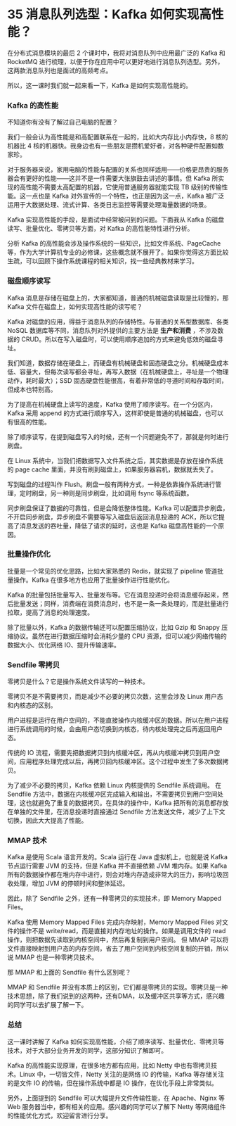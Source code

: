 # 35 消息队列选型：Kafka 如何实现高性能？

在分布式消息模块的最后 2 个课时中，我将对消息队列中应用最广泛的 Kafka 和 RocketMQ 进行梳理，以便于你在应用中可以更好地进行消息队列选型。另外，这两款消息队列也是面试的高频考点。

所以，这一课时我们就一起来看一下，Kafka 是如何实现高性能的。

### Kafka 的高性能

不知道你有没有了解过自己电脑的配置？

我们一般会认为高性能是和高配置联系在一起的，比如大内存比小内存快，8 核的机器比 4 核的机器快。我身边也有一些朋友是攒机爱好者，对各种硬件配置如数家珍。

对于服务器来说，家用电脑的性能与配置的关系也同样适用——价格更昂贵的服务器会有更好的性能——这并不是一件需要大张旗鼓去讲述的事情。但 Kafka 所实现的高性能不需要太高配置的机器，它使用普通服务器就能实现 TB 级别的传输性能。这一点也是 Kafka 对外宣传的一个特性，也正是因为这一点，Kafka 被广泛运用于大数据处理、流式计算、各类日志监控等需要处理海量数据的场景。

Kafka 实现高性能的手段，是面试中经常被问到的问题。下面我从 Kafka 的磁盘读写、批量优化、零拷贝等方面，对 Kafka 的高性能特性进行分析。

分析 Kafka 的高性能会涉及操作系统的一些知识，比如文件系统、PageCache等，作为大学计算机专业的必修课，这些概念就不展开了。如果你觉得这方面比较生疏，可以回顾下操作系统课程的相关知识，找一些经典教材来学习。

### 磁盘顺序读写

Kafka 消息是存储在磁盘上的，大家都知道，普通的机械磁盘读取是比较慢的，那 Kafka 文件在磁盘上，如何实现高性能的读写呢？

Kafka 对磁盘的应用，得益于消息队列的存储特性。与普通的关系型数据库、各类 NoSQL 数据库等不同，消息队列对外提供的主要方法是 **生产和消费** ，不涉及数据的 CRUD。所以在写入磁盘时，可以使用顺序追加的方式来避免低效的磁盘寻址。

我们知道，数据存储在硬盘上，而硬盘有机械硬盘和固态硬盘之分。机械硬盘成本低、容量大，但每次读写都会寻址，再写入数据（在机械硬盘上，寻址是一个物理动作，耗时最大）；SSD 固态硬盘性能很高，有着非常低的寻道时间和存取时间，但成本也特别高。

为了提高在机械硬盘上读写的速度，Kafka 使用了顺序读写。在一个分区内，Kafka 采用 append 的方式进行顺序写入，这样即使是普通的机械磁盘，也可以有很高的性能。

除了顺序读写，在提到磁盘写入的时候，还有一个问题避免不了，那就是何时进行刷盘。

在 Linux 系统中，当我们把数据写入文件系统之后，其实数据是存放在操作系统的 page cache 里面，并没有刷到磁盘上，如果服务器宕机，数据就丢失了。

写到磁盘的过程叫作 Flush。刷盘一般有两种方式，一种是依靠操作系统进行管理，定时刷盘，另一种则是同步刷盘，比如调用 fsync 等系统函数。

同步刷盘保证了数据的可靠性，但是会降低整体性能。Kafka 可以配置异步刷盘，不开启同步刷盘，异步刷盘不需要等写入磁盘后返回消息投递的 ACK，所以它提高了消息发送的吞吐量，降低了请求的延时，这也是 Kafka 磁盘高性能的一个原因。

### 批量操作优化

批量是一个常见的优化思路，比如大家熟悉的 Redis，就实现了 pipeline 管道批量操作。Kafka 在很多地方也应用了批量操作进行性能优化。

Kafka 的批量包括批量写入、批量发布等。它在消息投递时会将消息缓存起来，然后批量发送；同样，消费端在消费消息时，也不是一条一条处理的，而是批量进行拉取，提高了消息的处理速度。

除了批量以外，Kafka 的数据传输还可以配置压缩协议，比如 Gzip 和 Snappy 压缩协议。虽然在进行数据压缩时会消耗少量的 CPU 资源，但可以减少网络传输的数据大小、优化网络 IO、提升传输速率。

### Sendfile 零拷贝

零拷贝是什么？它是操作系统文件读写的一种技术。

零拷贝不是不需要拷贝，而是减少不必要的拷贝次数，这里会涉及 Linux 用户态和内核态的区别。

用户进程是运行在用户空间的，不能直接操作内核缓冲区的数据。所以在用户进程进行系统调用的时候，会由用户态切换到内核态，待内核处理完之后再返回用户态。

传统的 IO 流程，需要先把数据拷贝到内核缓冲区，再从内核缓冲拷贝到用户空间，应用程序处理完成以后，再拷贝回内核缓冲区。这个过程中发生了多次数据拷贝。

为了减少不必要的拷贝，Kafka 依赖 Linux 内核提供的 Sendfile 系统调用。 在 Sendfile 方法中，数据在内核缓冲区完成输入和输出，不需要拷贝到用户空间处理，这也就避免了重复的数据拷贝。在具体的操作中，Kafka 把所有的消息都存放在单独的文件里，在消息投递时直接通过 Sendfile 方法发送文件，减少了上下文切换，因此大大提高了性能。

### MMAP 技术

Kafka 是使用 Scala 语言开发的。Scala 运行在 Java 虚拟机上，也就是说 Kafka 节点运行需要 JVM 的支持，但是 Kafka 并不直接依赖 JVM 堆内存。如果 Kafka 所有的数据操作都在堆内存中进行，则会对堆内存造成非常大的压力，影响垃圾回收处理，增加 JVM 的停顿时间和整体延迟。

因此，除了 Sendfile 之外，还有一种零拷贝的实现技术，即 Memory Mapped Files。

Kafka 使用 Memory Mapped Files 完成内存映射，Memory Mapped Files 对文件的操作不是 write/read，而是直接对内存地址的操作。如果是调用文件的 read 操作，则把数据先读取到内核空间中，然后再复制到用户空间。 但 MMAP 可以将文件直接映射到用户态的内存空间，省去了用户空间到内核空间复制的开销，所以说 MMAP 也是一种零拷贝技术。

那 MMAP 和上面的 Sendfile 有什么区别呢？

MMAP 和 Sendfile 并没有本质上的区别，它们都是零拷贝的实现。零拷贝是一种技术思想，除了我们说到的这两种，还有DMA，以及缓冲区共享等方式，感兴趣的同学可以去扩展了解一下。

### 总结

这一课时讲解了 Kafka 如何实现高性能，介绍了顺序读写、批量优化、零拷贝等技术，对于大部分业务开发的同学，这部分知识了解即可。

Kafka 的高性能实现原理，在很多地方都有应用，比如 Netty 中也有零拷贝技术。Linux 中，一切皆文件，Netty 关注的是网络 IO 的传输，Kafka 等存储关注的是文件 IO 的传输，但在操作系统中都是 IO 操作，在优化手段上非常类似。

另外，上面提到的 Sendfile 可以大幅提升文件传输性能，在 Apache、Nginx 等 Web 服务器当中，都有相关的应用。感兴趣的同学可以了解下 Netty 等网络组件的性能优化方式，欢迎留言进行分享。
